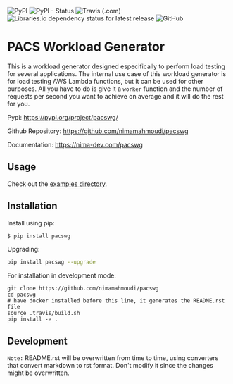 ![PyPI](https://img.shields.io/pypi/v/pacswg.svg)
![PyPI - Status](https://img.shields.io/pypi/status/pacswg.svg)
![Travis (.com)](https://img.shields.io/travis/com/nimamahmoudi/pacswg.svg)
![Libraries.io dependency status for latest release](https://img.shields.io/librariesio/release/pypi/pacswg.svg)
![GitHub](https://img.shields.io/github/license/nimamahmoudi/pacswg.svg)


# PACS Workload Generator

This is a workload generator designed especifically to perform load testing for several applications. The internal use case of this workload generator is for load testing AWS Lambda functions, but it can be used for other purposes. All you have to do is give it a `worker` function and the number of requests per second you want to achieve on average and it will do the rest for you.

Pypi: https://pypi.org/project/pacswg/

Github Repository: https://github.com/nimamahmoudi/pacswg

Documentation: https://nima-dev.com/pacswg

## Usage

Check out the [examples directory](./examples/).

## Installation

Install using pip:
```bash
$ pip install pacswg
```

Upgrading:
```bash
pip install pacswg --upgrade
```

For installation in development mode:

```
git clone https://github.com/nimamahmoudi/pacswg
cd pacswg
# have docker installed before this line, it generates the README.rst file
source .travis/build.sh
pip install -e .
```

## Development

`Note:` README.rst will be overwritten from time to time, using converters that convert markdown to rst format. Don't modify it since the changes might be overwritten.
